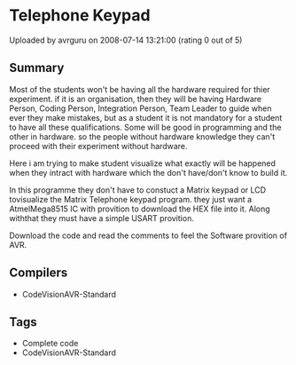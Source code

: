 # Telephone Keypad

Uploaded by avrguru on 2008-07-14 13:21:00 (rating 0 out of 5)

## Summary

 Most of the students won't be having all the hardware required for thier experiment. if it is an organisation, then they will be having Hardware Person, Coding Person, Integration Person, Team Leader to guide when ever they make mistakes, but as a student it is not mandatory for a student to have all these qualifications. Some will be good in programming and the other in hardware. so the people without hardware knowledge they can't proceed with their experiment without hardware. 


 Here i am trying to make student visualize what exactly will be happened when they intract with hardware which the don't have/don't know to build it.


 In this programme they don't have to constuct a Matrix keypad or LCD tovisualize the Matrix Telephone keypad program. they just want a AtmelMega8515 IC with provition to download the HEX file into it. Along withthat they must have a simple USART provition.


 Download the code and read the comments to feel the Software provition of AVR.

## Compilers

- CodeVisionAVR-Standard

## Tags

- Complete code
- CodeVisionAVR-Standard
